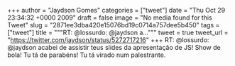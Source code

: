 
+++
author = "Jaydson Gomes"
categories = ["tweet"]
date = "Thu Oct 29 23:34:32 +0000 2009"
draft = false
image = "No media found for this Tweet"
slug = "2871ee3dba420e15076bd19c0714a757dee5b450"
tags = ["tweet"]
title = """RT: @lossurdo: @jaydson a..."""
tweet = true
tweet_url = "https://twitter.com/jaydson/status/5272717216"
+++
RT: @lossurdo: @jaydson acabei de assistir teus slides da apresentação de JS! Show de bola! Tu tá de parabéns! Tu tá virado num palestrante.
